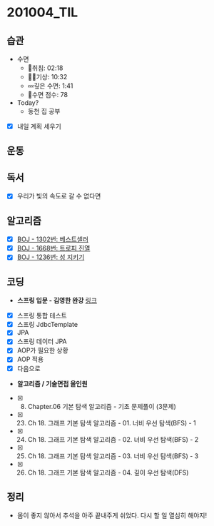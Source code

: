 # 201004_TIL

## 습관
- 수면
  - 🛌취침: 02:18
  - 🙆‍♀️기상: 10:32
  - 💤깊은 수면: 1:41
  - 💯수면 점수: 78
- Today?
  - 동천 집 공부
- [x] 내일 계획 세우기

## 운동

## 독서
- [x] 우리가 빛의 속도로 갈 수 없다면

## 알고리즘
- [x] [BOJ - 1302번: 베스트셀러](https://www.acmicpc.net/problem/1302)
- [x] [BOJ - 1668번: 트로피 진열](https://www.acmicpc.net/problem/1668)
- [x] [BOJ - 1236번: 성 지키기](https://www.acmicpc.net/problem/1236)

## 코딩
* **스프링 입문 - 김영한 완강** [링크](https://www.inflearn.com/course/%EC%8A%A4%ED%94%84%EB%A7%81-%EC%9E%85%EB%AC%B8-%EC%8A%A4%ED%94%84%EB%A7%81%EB%B6%80%ED%8A%B8/dashboard)
- [x]  스프링 통합 테스트
- [x]  스프링 JdbcTemplate
- [x]  JPA
- [x]  스프링 데이터 JPA
- [x]  AOP가 필요한 상황
- [x]  AOP 적용
- [x]  다음으로

* **알고리즘 / 기술면접 올인원**
- [x]  08. Chapter.06 기본 탐색 알고리즘 - 기초 문제풀이 (3문제)
- [x]  23. Ch 18. 그래프 기본 탐색 알고리즘 - 01. 너비 우선 탐색(BFS) - 1
- [x]  24. Ch 18. 그래프 기본 탐색 알고리즘 - 02. 너비 우선 탐색(BFS) - 2
- [x]  25. Ch 18. 그래프 기본 탐색 알고리즘 - 03. 너비 우선 탐색(BFS) - 3
- [x]  26. Ch 18. 그래프 기본 탐색 알고리즘 - 04. 깊이 우선 탐색(DFS)

## 정리
* 몸이 좋지 않아서 추석을 아주 끝내주게 쉬었다. 다시 할 일 열심히 해야지!